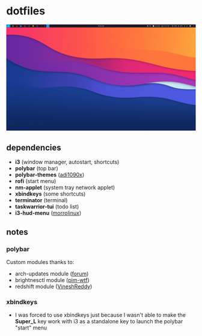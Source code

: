# dotfiles

![screenshot](./screenshot.jpg)

## dependencies

- **i3** (window manager, autostart, shortcuts)
- **polybar** (top bar)
- **polybar-themes** ([adi1090x](https://github.com/adi1090x/polybar-themes))
- **rofi** (start menu)
- **nm-applet** (system tray network applet)
- **xbindkeys** (some shortcuts)
- **terminator** (terminal)
- **taskwarrior-tui** (todo list)
- **i3-hud-menu** ([morrolinux](https://github.com/morrolinux/i3-hud-menu))

## notes

### polybar

Custom modules thanks to:
- arch-updates module ([forum](https://forum.archlabslinux.com/t/polybar-missing-icons-after-new-install/4086/4))
- brightnesctl module ([pim-wtf](https://github.com/pim-wtf/brightnessctl-polybar))
- redshift module ([VineshReddy](https://github.com/VineshReddy/polybar-redshift))

### xbindkeys

- I was forced to use xbindkeys just because I wasn't able to make the **Super_L** key work with i3 as a standalone key to launch the polybar "start" menu